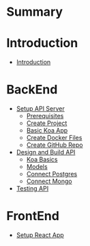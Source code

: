 # Summary

# Introduction
- [Introduction](./intro.md)
# BackEnd
- [Setup API Server](./chapter_1/chapter_1.md)
    - [Prerequisites](./chapter_1/prerequisites.md)
    - [Create Project](./chapter_1/create_project.md)
    - [Basic Koa App](./chapter_1/basic_koa_app.md)
    - [Create Docker Files](./chapter_1/docker_files.md)
    - [Create GitHub Repo](./chapter_1/github_repo.md)
- [Design and Build API]()
    - [Koa Basics]()
    - [Models]()
    - [Connect Postgres]()
    - [Connect Mongo]()
- [Testing API]()
# FrontEnd
- [Setup React App]()